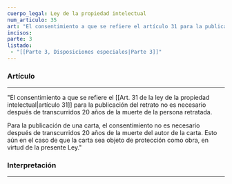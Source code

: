```yaml
---
cuerpo_legal: Ley de la propiedad intelectual
num_articulo: 35
art: "El consentimiento a que se refiere el artículo 31 para la publicación del retrato no es necesario después de transcurridos 20 años de la muerte de la persona retratada.  Para la publicación de una carta, el consentimiento no es necesario después de transcurridos 20 años de la muerte del autor de la carta. Esto aún en el caso de que la carta sea objeto de protección como obra, en virtud de la presente Ley."
incisos: 
parte: 3
listado:
 - "[[Parte 3, Disposiciones especiales|Parte 3]]"
---
```

### Artículo
---
"El consentimiento a que se refiere el [[Art. 31 de la ley de la propiedad intelectual|artículo 31]] para la publicación del retrato no es necesario después de transcurridos 20 años de la muerte de la persona retratada.  

Para la publicación de una carta, el consentimiento no es necesario después de transcurridos 20 años de la muerte del autor de la carta. Esto aún en el caso de que la carta sea objeto de protección como obra, en virtud de la presente Ley."


### Interpretación
---
